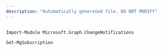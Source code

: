 ```yaml
---
description: "Automatically generated file. DO NOT MODIFY"
---
```


```powershellv1

Import-Module Microsoft.Graph.ChangeNotifications

Get-MgSubscription

```